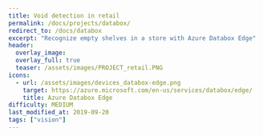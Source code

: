 ```yaml
---
title: Void detection in retail
permalink: /docs/projects/databox/
redirect_to: /docs/databox
excerpt: "Recognize empty shelves in a store with Azure Databox Edge"
header:
  overlay_image: 
  overlay_full: true
  teaser: /assets/images/PROJECT_retail.PNG
icons:
  - url: /assets/images/devices_databox-edge.png
    target: https://azure.microsoft.com/en-us/services/databox/edge/
    title: Azure Databox Edge
difficulty: MEDIUM
last_modified_at: 2019-09-20
tags: ["vision"]
---
```


